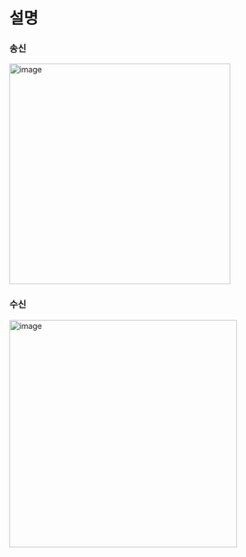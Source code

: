 # 설명


### 송신
<img width="395" alt="image" src="https://github.com/qudtjs0753/redis_websocket_chat_toy/assets/39519869/64f78052-66b8-4a97-b5b1-a2678e185232">

### 수신
<img width="407" alt="image" src="https://github.com/qudtjs0753/redis_websocket_chat_toy/assets/39519869/1173be5c-fd4c-4713-bd0b-241dbf1f0c26">
